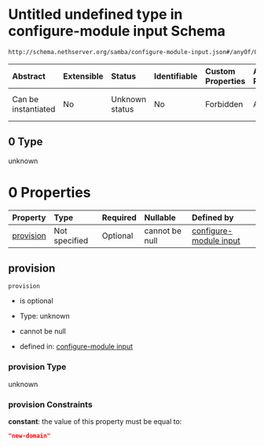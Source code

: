 # Untitled undefined type in configure-module input Schema

```txt
http://schema.nethserver.org/samba/configure-module-input.json#/anyOf/0
```



| Abstract            | Extensible | Status         | Identifiable | Custom Properties | Additional Properties | Access Restrictions | Defined In                                                                                |
| :------------------ | :--------- | :------------- | :----------- | :---------------- | :-------------------- | :------------------ | :---------------------------------------------------------------------------------------- |
| Can be instantiated | No         | Unknown status | No           | Forbidden         | Allowed               | none                | [configure-module-input.json\*](samba/configure-module-input.json "open original schema") |

## 0 Type

unknown

# 0 Properties

| Property                | Type          | Required | Nullable       | Defined by                                                                                                                                                                      |
| :---------------------- | :------------ | :------- | :------------- | :------------------------------------------------------------------------------------------------------------------------------------------------------------------------------ |
| [provision](#provision) | Not specified | Optional | cannot be null | [configure-module input](configure-module-input-anyof-0-properties-provision.md "http://schema.nethserver.org/samba/configure-module-input.json#/anyOf/0/properties/provision") |

## provision



`provision`

*   is optional

*   Type: unknown

*   cannot be null

*   defined in: [configure-module input](configure-module-input-anyof-0-properties-provision.md "http://schema.nethserver.org/samba/configure-module-input.json#/anyOf/0/properties/provision")

### provision Type

unknown

### provision Constraints

**constant**: the value of this property must be equal to:

```json
"new-domain"
```
